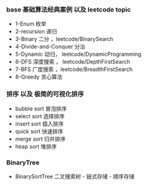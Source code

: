 ### base 基础算法经典案例 以及 leetcode topic 
* 1-Enum 枚举
* 2-recursion 递归
* 3-Binary 二分 ，leetcode/BinarySearch
* 4-Divide-and-Conquer 分治
* 5-Dynamic 动归， leetcode/DynamicProgramming
* 6-DFS 深度搜索 ， leetcode/DepthFirstSearch
* 7-BFS 广度搜索 ，leetcode/BreadthFirstSearch
* 8-Greedy 贪心算法

### 排序 以及 极简的可视化排序
* bubble sort 冒泡排序
* select sort 选择排序
* insert sort 插入排序
*  quick sort 快速排序
*  merge sort 归并排序
*   heap sort 堆排序

### BinaryTree
* BinarySortTree 二叉搜索树
		- 链式存储
		- 顺序存储

